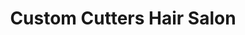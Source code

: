 ---
title: "Custom Cutters Hair Salon"
url: /averill-park/custom-cutters-hair-salon/
shop: hairdresser
---